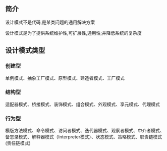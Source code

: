 ## 简介

设计模式不是代码,是某类问题的通用解决方案

设计模式是为了提供系统维护性,可扩展性,通用性;并降低系统的复杂度

## 设计模式类型

### 创建型

单例模式、抽象工厂模式、原型模式、建造者模式、工厂模式

### 结构型

适配器模式、桥接模式、装饰模式、组合模式、外观模式、享元模式、代理模式

### 行为型

模版方法模式、命令模式、访问者模式、迭代器模式、观察者模式、中介者模式、备忘录模式、解释器模式（Interpreter模式）、状态模式、策略模式、职责链模式(责任链模式)